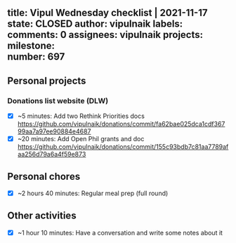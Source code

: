 title:	Vipul Wednesday checklist | 2021-11-17
state:	CLOSED
author:	vipulnaik
labels:	
comments:	0
assignees:	vipulnaik
projects:	
milestone:	
number:	697
--
## Personal projects

### Donations list website (DLW)

- [x] ~5 minutes: Add two Rethink Priorities docs https://github.com/vipulnaik/donations/commit/fa62bae025dca1cdf36799aa7a97ee90884e4687
- [x] ~20 minutes: Add Open Phil grants and doc https://github.com/vipulnaik/donations/commit/155c93bdb7c81aa7789afaa256d79a6a4f59e873 

## Personal chores

- [x] ~2 hours 40 minutes: Regular meal prep (full round)
## Other activities

- [x] ~1 hour 10 minutes: Have a conversation and write some notes about it
